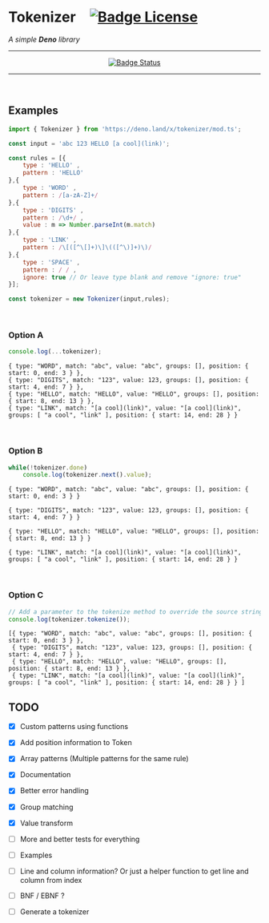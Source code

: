 # Tokenizer [![Badge License]][License]

*A simple **Deno** library*

---

<div align = center>

[![Badge Status]][Actions]

</div>

---

<br>

## Examples

```js
import { Tokenizer } from 'https://deno.land/x/tokenizer/mod.ts';

const input = 'abc 123 HELLO [a cool](link)';

const rules = [{ 
    type : 'HELLO' ,
    pattern : 'HELLO' 
},{ 
    type : 'WORD' ,
    pattern : /[a-zA-Z]+/ 
},{ 
    type : 'DIGITS' ,
    pattern : /\d+/ ,
    value : m => Number.parseInt(m.match)
},{ 
    type : 'LINK' ,
    pattern : /\[([^\[]+)\]\(([^\)]+)\)/
},{ 
    type : 'SPACE' , 
    pattern : / / ,
    ignore: true // Or leave type blank and remove "ignore: true"
}];

const tokenizer = new Tokenizer(input,rules);
```

<br>

### Option A

```js
console.log(...tokenizer);
```

```
{ type: "WORD", match: "abc", value: "abc", groups: [], position: { start: 0, end: 3 } },
{ type: "DIGITS", match: "123", value: 123, groups: [], position: { start: 4, end: 7 } },
{ type: "HELLO", match: "HELLO", value: "HELLO", groups: [], position: { start: 8, end: 13 } },
{ type: "LINK", match: "[a cool](link)", value: "[a cool](link)", groups: [ "a cool", "link" ], position: { start: 14, end: 28 } }
```

<br>

### Option B

```js
while(!tokenizer.done)
    console.log(tokenizer.next().value);
```

```
{ type: "WORD", match: "abc", value: "abc", groups: [], position: { start: 0, end: 3 } }
```
```
{ type: "DIGITS", match: "123", value: 123, groups: [], position: { start: 4, end: 7 } }
```
```
{ type: "HELLO", match: "HELLO", value: "HELLO", groups: [], position: { start: 8, end: 13 } }
```
```
{ type: "LINK", match: "[a cool](link)", value: "[a cool](link)", groups: [ "a cool", "link" ], position: { start: 14, end: 28 } }
```

<br>

### Option C

```js
// Add a parameter to the tokenize method to override the source string
console.log(tokenizer.tokenize());
```

```
[{ type: "WORD", match: "abc", value: "abc", groups: [], position: { start: 0, end: 3 } },
 { type: "DIGITS", match: "123", value: 123, groups: [], position: { start: 4, end: 7 } },
 { type: "HELLO", match: "HELLO", value: "HELLO", groups: [], position: { start: 8, end: 13 } },
 { type: "LINK", match: "[a cool](link)", value: "[a cool](link)", groups: [ "a cool", "link" ], position: { start: 14, end: 28 } } ]
```

## TODO
- [x] Custom patterns using functions
- [x] Add position information to Token
- [x] Array patterns (Multiple patterns for the same rule)
- [x] Documentation
- [x] Better error handling
- [x] Group matching
- [x] Value transform
- [ ] More and better tests for everything
- [ ] Examples
- [ ] Line and column information? Or just a helper function to get line and column from index
- [ ] BNF / EBNF ?
- [ ] Generate a tokenizer


<!----------------------------------------------------------------------------->

[Badge License]: https://img.shields.io/badge/License-MIT-yellow.svg?style=for-the-badge
[Badge Status]: https://github.com/eliassjogreen/deno_tokenizer/workflows/Tests/badge.svg


[Actions]: https://github.com/eliassjogreen/deno_tokenizer/actions
[License]: LICENSE
